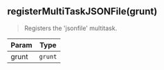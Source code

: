 
<br><a name="registerMultiTaskJSONFile"></a>

## registerMultiTaskJSONFile(grunt)
> Registers the 'jsonfile' multitask.


| Param | Type |
| --- | --- |
| grunt | <code>grunt</code> | 

